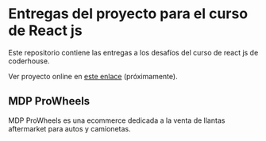 # Entregas del proyecto para el curso de React js

Este repositorio contiene las entregas a los desafíos del curso de react js de coderhouse.

Ver proyecto online en [este enlace](https://github.com/marcodamianperez/entregas-coderhouse-react) (próximamente).

## MDP ProWheels

MDP ProWheels es una ecommerce dedicada a la venta de llantas aftermarket para autos y camionetas.
